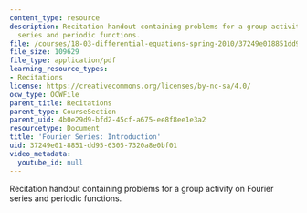 ```yaml
---
content_type: resource
description: Recitation handout containing problems for a group activity on Fourier
  series and periodic functions.
file: /courses/18-03-differential-equations-spring-2010/37249e018851dd9563057320a8e0bf01_MIT18_03S10_rec_13.pdf
file_size: 109629
file_type: application/pdf
learning_resource_types:
- Recitations
license: https://creativecommons.org/licenses/by-nc-sa/4.0/
ocw_type: OCWFile
parent_title: Recitations
parent_type: CourseSection
parent_uid: 4b0e29d9-bfd2-45cf-a675-ee8f8ee1e3a2
resourcetype: Document
title: 'Fourier Series: Introduction'
uid: 37249e01-8851-dd95-6305-7320a8e0bf01
video_metadata:
  youtube_id: null
---
```

Recitation handout containing problems for a group activity on Fourier series and periodic functions.